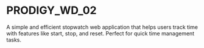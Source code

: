 # PRODIGY_WD_02
A simple and efficient stopwatch web application that helps users track time with features like start, stop, and reset. Perfect for quick time management tasks.
